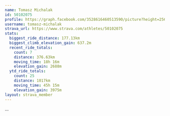 ```yaml
---
name: Tomasz Michalak
id: 50102075
profile: https://graph.facebook.com/3528616460513590/picture?height=256&width=256
username: tomasz-michalak
strava_url: https://www.strava.com/athletes/50102075
stats:
  biggest_ride_distance: 177.13km
  biggest_climb_elevation_gain: 637.2m
  recent_ride_totals:
    count: 7
    distance: 376.63km
    moving_time: 18h 16m
    elevation_gain: 2688m
  ytd_ride_totals:
    count: 25
    distance: 1017km
    moving_time: 45h 15m
    elevation_gain: 3975m
layout: strava_member
--- 
```

...
